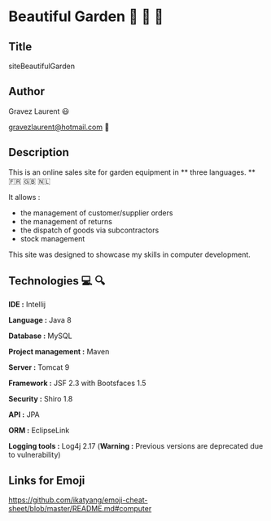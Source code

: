 # Beautiful Garden :herb: :deciduous_tree: :sunflower:

## Title 

siteBeautifulGarden  

## Author

Gravez Laurent :smiley:

gravezlaurent@hotmail.com :email:

## Description 

This is an online sales site for garden equipment in ** three languages. ** :fr: :uk: :netherlands:
 
It allows : 

- the management of customer/supplier orders 
- the management of returns
- the dispatch of goods via subcontractors
- stock management

This site was designed to showcase my skills in computer development.

## Technologies :computer: :mag:

**IDE :** Intellij

**Language :** Java 8

**Database :** MySQL

**Project management :** Maven 

**Server :** Tomcat 9

**Framework :** JSF 2.3 with Bootsfaces 1.5

**Security :** Shiro 1.8

**API :** JPA

**ORM :** EclipseLink

**Logging tools :** Log4j 2.17 (**Warning :** Previous versions are deprecated due to vulnerability) 

## Links for Emoji

https://github.com/ikatyang/emoji-cheat-sheet/blob/master/README.md#computer
